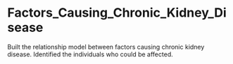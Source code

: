# Factors_Causing_Chronic_Kidney_Disease
Built the relationship model between factors causing chronic kidney disease. Identified the individuals who could be affected.  
